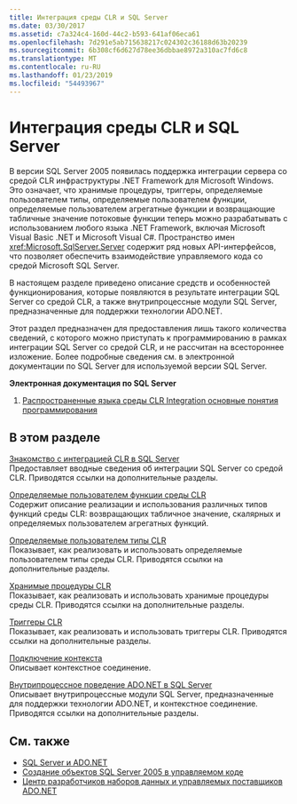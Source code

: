 ```yaml
---
title: Интеграция среды CLR и SQL Server
ms.date: 03/30/2017
ms.assetid: c7a324c4-160d-44c2-b593-641af06eca61
ms.openlocfilehash: 7d291e5ab715638217c024302c36188d63b20239
ms.sourcegitcommit: 6b308cf6d627d78ee36dbbae8972a310ac7fd6c8
ms.translationtype: MT
ms.contentlocale: ru-RU
ms.lasthandoff: 01/23/2019
ms.locfileid: "54493967"
---
```

# <a name="sql-server-common-language-runtime-integration"></a>Интеграция среды CLR и SQL Server
В версии SQL Server 2005 появилась поддержка интеграции сервера со средой CLR инфраструктуры .NET Framework для Microsoft Windows. Это означает, что хранимые процедуры, триггеры, определяемые пользователем типы, определяемые пользователем функции, определяемые пользователем агрегатные функции и возвращающие табличные значение потоковые функции теперь можно разрабатывать с использованием любого языка .NET Framework, включая Microsoft Visual Basic .NET и Microsoft Visual C#. Пространство имен <xref:Microsoft.SqlServer.Server> содержит ряд новых API-интерфейсов, что позволяет обеспечить взаимодействие управляемого кода со средой Microsoft SQL Server.  
  
 В настоящем разделе приведено описание средств и особенностей функционирования, которые появляются в результате интеграции SQL Server со средой CLR, а также внутрипроцессные модули SQL Server, предназначенные для поддержки технологии ADO.NET.  
  
 Этот раздел предназначен для предоставления лишь такого количества сведений, с которого можно приступать к программированию в рамках интеграции SQL Server со средой CLR, и не рассчитан на всестороннее изложение. Более подробные сведения см. в электронной документации по SQL Server для используемой версии SQL Server.  
  
 **Электронная документация по SQL Server**  
  
1.  [Распространенные языка среды CLR Integration основные понятия программирования](https://go.microsoft.com/fwlink/?LinkId=115240)  
  
## <a name="in-this-section"></a>В этом разделе  
 [Знакомство с интеграцией CLR в SQL Server](../../../../../docs/framework/data/adonet/sql/introduction-to-sql-server-clr-integration.md)  
 Предоставляет вводные сведения об интеграции SQL Server со средой CLR. Приводятся ссылки на дополнительные разделы.  
  
 [Определяемые пользователем функции среды CLR](../../../../../docs/framework/data/adonet/sql/clr-user-defined-functions.md)  
 Содержит описание реализации и использования различных типов функций среды CLR: возвращающих табличное значение, скалярных и определяемых пользователем агрегатных функций.  
  
 [Определяемые пользователем типы CLR](../../../../../docs/framework/data/adonet/sql/clr-user-defined-types.md)  
 Показывает, как реализовать и использовать определяемые пользователем типы среды CLR. Приводятся ссылки на дополнительные разделы.  
  
 [Хранимые процедуры CLR](../../../../../docs/framework/data/adonet/sql/clr-stored-procedures.md)  
 Показывает, как реализовать и использовать хранимые процедуры среды CLR. Приводятся ссылки на дополнительные разделы.  
  
 [Триггеры CLR](../../../../../docs/framework/data/adonet/sql/clr-triggers.md)  
 Показывает, как реализовать и использовать триггеры CLR. Приводятся ссылки на дополнительные разделы.  
  
 [Подключение контекста](../../../../../docs/framework/data/adonet/sql/the-context-connection.md)  
 Описывает контекстное соединение.  
  
 [Внутрипроцессное поведение ADO.NET в SQL Server](../../../../../docs/framework/data/adonet/sql/sql-server-in-process-specific-behavior-of-adonet.md)  
 Описывает внутрипроцессные модули SQL Server, предназначенные для поддержки технологии ADO.NET, и контекстное соединение. Приводятся ссылки на дополнительные разделы.  
  
## <a name="see-also"></a>См. также
- [SQL Server и ADO.NET](../../../../../docs/framework/data/adonet/sql/index.md)
- [Создание объектов SQL Server 2005 в управляемом коде](https://msdn.microsoft.com/library/5358a825-e19b-49aa-8214-674ce5fed1da)
- [Центр разработчиков наборов данных и управляемых поставщиков ADO.NET](https://go.microsoft.com/fwlink/?LinkId=217917)
